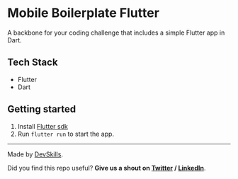 # Mobile Boilerplate Flutter

A backbone for your coding challenge that includes a simple Flutter app in Dart.

## Tech Stack

- Flutter
- Dart

## Getting started

1. Install [Flutter sdk](https://flutter.dev/docs/get-started/install)
2. Run `flutter run` to start the app.

---

Made by [DevSkills](https://devskills.co).

Did you find this repo useful? **Give us a shout on [Twitter](https://twitter.com/DevSkillsHQ) / [LinkedIn](https://www.linkedin.com/company/devskills)**.
